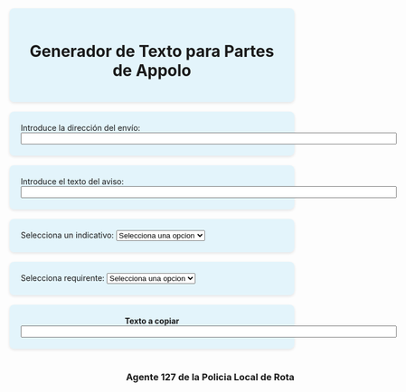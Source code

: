 <!DOCTYPE html>
<html>
<head>
  <style>
  .container {
    max-width: 600px;
    margin: auto;
    background: rgba(0, 170, 228, 0.1);
    padding: 20px;
    border-radius: 8px;
    box-shadow: 0 2px 5px rgba(0, 0, 0, 0.1);
  }
  </style>
  <script>
  function cambioOpciones() {
    document.getElementById('showId').value = document.getElementById('valorOpciones').value;
  }
  function cambioOpcionesSelcet() {
    document.getElementById('showIdSelect').value = "Que mientras realizaban el servicio de sus clases por las distintas zonas de la localidad, con indicativo " + document.getElementById('opciones').value + ", fueron comisionados por el " + document.getElementById('opciones2').value+ ", con indicativo K-1, pues según llamada recibida por la sala del 092, en " + document.getElementById('direccion').value + " , " + document.getElementById('aviso').value;
  }

  </script>
</head>
<body>
  <header class="container" style="text-align: center;">
    <h1>Generador de Texto para Partes de Appolo</h1>
  </header>
  <br>
  <form class="container">
    Introduce la dirección del envío:
    <input type='text' id='direccion' size="80%"/>
  </form>
  <br>
  <form class="container">
    Introduce el texto del aviso:
    <input type='text' id='aviso' size="80%"/>
  </form>

<br>
  <form class="container">
    Selecciona un indicativo:
    <select id="opciones" name="opciones" onchange="cambioOpcionesSelcet()">
      <option value="">Selecciona una opcion
      <option value="Halcón">Halcón
      <option value="K-1">K-1
      <option value="Beta-10">Beta-10
      <option value="Beta-20">Beta-20
     </select>
</form>
<br>

<form class="container">
  Selecciona requirente:
  <select id="opciones2" name="opciones2" onchange="cambioOpcionesSelcet()">
    <option value="">Selecciona una opcion
    <option value="oficial">oficial
    <option value="agente encargado">agente encargado
   </select>
</form>
<br>


<form class="container" style="text-align: center;">
  <strong>Texto a copiar</strong>
  <input type='text' id='showIdSelect' size="80%"/>
</form>

<br>


<form style="text-align: right;">
  <h3>Agente 127 de la Policia Local de Rota</h3>
</form>
</body>
</html>
